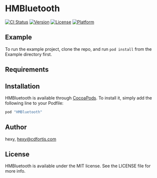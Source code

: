 # HMBluetooth

[![CI Status](http://img.shields.io/travis/hexy/HMBluetooth.svg?style=flat)](https://travis-ci.org/hexy/HMBluetooth)
[![Version](https://img.shields.io/cocoapods/v/HMBluetooth.svg?style=flat)](http://cocoapods.org/pods/HMBluetooth)
[![License](https://img.shields.io/cocoapods/l/HMBluetooth.svg?style=flat)](http://cocoapods.org/pods/HMBluetooth)
[![Platform](https://img.shields.io/cocoapods/p/HMBluetooth.svg?style=flat)](http://cocoapods.org/pods/HMBluetooth)

## Example

To run the example project, clone the repo, and run `pod install` from the Example directory first.

## Requirements

## Installation

HMBluetooth is available through [CocoaPods](http://cocoapods.org). To install
it, simply add the following line to your Podfile:

```ruby
pod "HMBluetooth"
```

## Author

hexy, hexy@cdfortis.com

## License

HMBluetooth is available under the MIT license. See the LICENSE file for more info.
